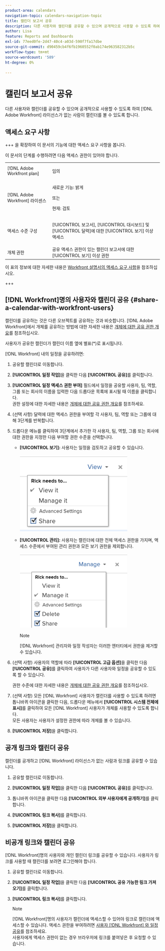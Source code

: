 ```yaml
---
product-area: calendars
navigation-topic: calendars-navigation-topic
title: 캘린더 보고서 공유
description: 다른 사용자와 캘린더를 공유할 수 있으며 공개적으로 사용할 수 있도록 하여  [!DNL Adobe Workfront] 라이선스가 없는 사람이 캘린더를 볼 수 있도록 합니다.
author: Lisa
feature: Reports and Dashboards
exl-id: 77eed0fe-2d47-40c4-a03d-590f7fa17dbe
source-git-commit: d90459cb4f6fb1960552f0ab174e963582312b5c
workflow-type: tm+mt
source-wordcount: '589'
ht-degree: 0%

---
```


# 캘린더 보고서 공유

다른 사용자와 캘린더를 공유할 수 있으며 공개적으로 사용할 수 있도록 하여 [!DNL Adobe Workfront] 라이선스가 없는 사람이 캘린더를 볼 수 있도록 합니다.

## 액세스 요구 사항

+++ 을 확장하여 이 문서의 기능에 대한 액세스 요구 사항을 봅니다.

이 문서의 단계를 수행하려면 다음 액세스 권한이 있어야 합니다.

<table style="table-layout:auto"> 
 <col> 
 </col> 
 <col> 
 </col> 
 <tbody> 
  <tr> 
   <td role="rowheader">[!DNL Adobe Workfront plan]</td> 
   <td> <p>임의</p> </td> 
  </tr> 
  <tr> 
   <td role="rowheader">[!DNL Adobe Workfront] 라이센스</td> 
   <td><p>새로운 기능: 밝게</p>
       <p>또는</p>
       <p>현재: 검토</p></td> 
  </tr> 
  <tr> 
   <td role="rowheader">액세스 수준 구성</td> 
   <td> <p>[!UICONTROL 보고서], [!UICONTROL 대시보드] 및 [!UICONTROL 달력]에 대한 [!UICONTROL 보기] 이상 액세스</p></td> 
  </tr> 
  <tr> 
   <td role="rowheader">개체 권한</td> 
   <td>공유 액세스 권한이 있는 캘린더 보고서에 대한 [!UICONTROL 보기] 이상 권한</td> 
  </tr> 
 </tbody> 
</table>

이 표의 정보에 대한 자세한 내용은 [Workfront 설명서의 액세스 요구 사항](/help/quicksilver/administration-and-setup/add-users/access-levels-and-object-permissions/access-level-requirements-in-documentation.md)을 참조하십시오.

+++

## [!DNL Workfront]명의 사용자와 캘린더 공유 {#share-a-calendar-with-workfront-users}

캘린더를 공유하는 것은 다른 오브젝트를 공유하는 것과 비슷합니다. [!DNL Adobe Workfront]에서 개체를 공유하는 방법에 대한 자세한 내용은 [개체에 대한 공유 권한 개요](../../../workfront-basics/grant-and-request-access-to-objects/sharing-permissions-on-objects-overview.md)를 참조하십시오.

사용자가 공유한 캘린더가 캘린더 이름 옆에 별표(&#42;)로 표시됩니다.

[!DNL Workfront] 내의 일정을 공유하려면:

1. 공유할 캘린더로 이동합니다.
1. **[!UICONTROL 일정 작업]**&#x200B;을 클릭한 다음 **[!UICONTROL 공유]**&#x200B;를 클릭합니다.

1. **[!UICONTROL 일정 액세스 권한 부여]** 필드에서 일정을 공유할 사용자, 팀, 역할, 그룹 또는 회사의 이름을 입력한 다음 드롭다운 목록에 표시될 때 이름을 클릭합니다.\
   권한 설정에 대한 자세한 내용은 [개체에 대한 공유 권한 개요](../../../workfront-basics/grant-and-request-access-to-objects/sharing-permissions-on-objects-overview.md)를 참조하세요.

1. (선택 사항) 달력에 대한 액세스 권한을 부여할 각 사용자, 팀, 역할 또는 그룹에 대해 3단계를 반복합니다.
1. 드롭다운 메뉴를 클릭하여 3단계에서 추가한 각 사용자, 팀, 역할, 그룹 또는 회사에 대한 권한을 지정한 다음 부여할 권한 수준을 선택합니다.

   * **[!UICONTROL 보기]:** 사용자는 일정을 검토하고 공유할 수 있습니다.

     ![보기 액세스 권한과 일정 공유](assets/calendar-share-view-permissions-350x249.png)

   * **[!UICONTROL 관리]:** 사용자는 캘린더에 대한 전체 액세스 권한을 가지며, 액세스 수준에서 부여된 관리 권한과 모든 보기 권한을 제외합니다.

     ![액세스 관리로 일정 공유](assets/calendar-share-manage-permissions-350x241.png)

     >[!NOTE]
     >
     >[!DNL Workfront] 관리자와 일정 작성자는 이러한 엔터티에서 권한을 제거할 수 있습니다.

1. (선택 사항) 사용자의 역할에 따라 **[!UICONTROL 고급 옵션]**&#x200B;을 클릭한 다음 **[!UICONTROL 공유]**&#x200B;를 클릭하여 사용자가 다른 사용자와 일정&#x200B;을 공유할 수 있도록 할 수 있습니다.

   권한 수준에 대한 자세한 내용은 [개체에 대한 공유 권한 개요](../../../workfront-basics/grant-and-request-access-to-objects/sharing-permissions-on-objects-overview.md)를 참조하십시오.

1. (선택 사항) 모든 [!DNL Workfront] 사용자가 캘린더를 사용할 수 있도록 하려면 톱니바퀴 아이콘을 클릭한 다음, 드롭다운 메뉴에서 **[!UICONTROL 시스템 전체에 표시]**&#x200B;를 클릭하여 모든 [!DNL Workfront] 사용자가 개체를 사용할 수 있도록 합니다.\
   모든 사용자는 사용자가 설정한 권한에 따라 개체를 볼 수 있습니다.

1. **[!UICONTROL 저장]**&#x200B;을 클릭합니다.

## 공개 링크와 캘린더 공유

캘린더를 공개하고 [!DNL Workfront] 라이선스가 없는 사람과 링크를 공유할 수 있습니다.

1. 공유할 캘린더로 이동합니다.
1. **[!UICONTROL 일정 작업]**&#x200B;을 클릭한 다음 **[!UICONTROL 공유]**&#x200B;를 클릭합니다.

1. 톱니바퀴 아이콘을 클릭한 다음 **[!UICONTROL 외부 사용자에게 공개하기]**&#x200B;를 클릭합니다.
1. **[!UICONTROL 링크 복사]**&#x200B;를 클릭합니다.
1. **[!UICONTROL 저장]**&#x200B;을 클릭합니다.

## 비공개 링크와 캘린더 공유

[!DNL Workfront]명의 사용자와 개인 캘린더 링크를 공유할 수 있습니다. 사용자가 링크를 사용할 때 캘린더를 보려면 로그인해야 합니다.

1. 공유할 캘린더로 이동합니다.
1. **[!UICONTROL 일정 작업]**&#x200B;을 클릭한 다음 **[!UICONTROL 공유 가능한 링크 가져오기]**&#x200B;를 클릭합니다.

1. **[!UICONTROL 링크 복사]**&#x200B;를 클릭합니다.

   >[!NOTE]
   >
   >[!DNL Workfront]명의 사용자가 캘린더에 액세스할 수 있어야 링크로 캘린더에 액세스할 수 있습니다. 액세스 권한을 부여하려면 [사용자 [!DNL Workfront] 와 일정 공유](#share-a-calendar-with-workfront-users)를 참조하세요.\
   >사용자에게 액세스 권한이 없는 경우 브라우저에 링크를 붙여넣은 후 요청할 수 있습니다.

